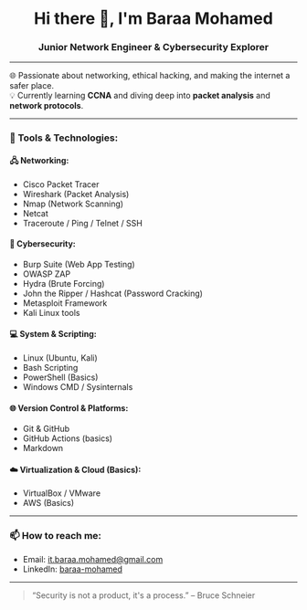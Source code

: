 <h1 align="center">Hi there 👋, I'm Baraa Mohamed</h1>
<h3 align="center">Junior Network Engineer & Cybersecurity Explorer</h3>

---

🌐 Passionate about networking, ethical hacking, and making the internet a safer place.  
💡 Currently learning **CCNA** and diving deep into **packet analysis** and **network protocols**.

---

### 🔧 Tools & Technologies:
#### 🖧 Networking:
- Cisco Packet Tracer
- Wireshark (Packet Analysis)
- Nmap (Network Scanning)
- Netcat
- Traceroute / Ping / Telnet / SSH

#### 🔐 Cybersecurity:
- Burp Suite (Web App Testing)
- OWASP ZAP
- Hydra (Brute Forcing)
- John the Ripper / Hashcat (Password Cracking)
- Metasploit Framework
- Kali Linux tools

#### 💻 System & Scripting:
- Linux (Ubuntu, Kali)
- Bash Scripting
- PowerShell (Basics)
- Windows CMD / Sysinternals

#### 🌐 Version Control & Platforms:
- Git & GitHub
- GitHub Actions (basics)
- Markdown

#### ☁️ Virtualization & Cloud (Basics):
- VirtualBox / VMware
- AWS (Basics)

---

### 📫 How to reach me:
- Email: it.baraa.mohamed@gmail.com  
- LinkedIn: [baraa-mohamed](https://www.linkedin.com/in/baraa-mohamed-54ab56328)

---

> “Security is not a product, it's a process.” – Bruce Schneier
